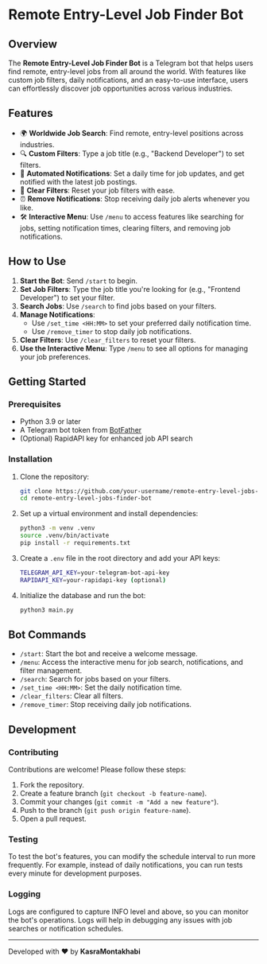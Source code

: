 # Remote Entry-Level Job Finder Bot

## Overview

The **Remote Entry-Level Job Finder Bot** is a Telegram bot that helps users find remote, entry-level jobs from all around the world. With features like custom job filters, daily notifications, and an easy-to-use interface, users can effortlessly discover job opportunities across various industries.


## Features

- 🌍 **Worldwide Job Search**: Find remote, entry-level positions across industries.
- 🔍 **Custom Filters**: Type a job title (e.g., "Backend Developer") to set filters.
- 📅 **Automated Notifications**: Set a daily time for job updates, and get notified with the latest job postings.
- 🧹 **Clear Filters**: Reset your job filters with ease.
- ⏰ **Remove Notifications**: Stop receiving daily job alerts whenever you like.
- 🛠 **Interactive Menu**: Use `/menu` to access features like searching for jobs, setting notification times, clearing filters, and removing job notifications.

## How to Use

1. **Start the Bot**: Send `/start` to begin.
2. **Set Job Filters**: Type the job title you're looking for (e.g., "Frontend Developer") to set your filter.
3. **Search Jobs**: Use `/search` to find jobs based on your filters.
4. **Manage Notifications**: 
   - Use `/set_time <HH:MM>` to set your preferred daily notification time.
   - Use `/remove_timer` to stop daily job notifications.
5. **Clear Filters**: Use `/clear_filters` to reset your filters.
6. **Use the Interactive Menu**: Type `/menu` to see all options for managing your job preferences.

## Getting Started

### Prerequisites

- Python 3.9 or later
- A Telegram bot token from [BotFather](https://core.telegram.org/bots#botfather)
- (Optional) RapidAPI key for enhanced job API search

### Installation

1. Clone the repository:

    ```bash
    git clone https://github.com/your-username/remote-entry-level-jobs-finder-bot.git
    cd remote-entry-level-jobs-finder-bot
    ```

2. Set up a virtual environment and install dependencies:

    ```bash
    python3 -m venv .venv
    source .venv/bin/activate
    pip install -r requirements.txt
    ```

3. Create a `.env` file in the root directory and add your API keys:

    ```bash
    TELEGRAM_API_KEY=your-telegram-bot-api-key
    RAPIDAPI_KEY=your-rapidapi-key (optional)
    ```

4. Initialize the database and run the bot:

    ```bash
    python3 main.py
    ```

## Bot Commands

- `/start`: Start the bot and receive a welcome message.
- `/menu`: Access the interactive menu for job search, notifications, and filter management.
- `/search`: Search for jobs based on your filters.
- `/set_time <HH:MM>`: Set the daily notification time.
- `/clear_filters`: Clear all filters.
- `/remove_timer`: Stop receiving daily job notifications.

## Development

### Contributing

Contributions are welcome! Please follow these steps:

1. Fork the repository.
2. Create a feature branch (`git checkout -b feature-name`).
3. Commit your changes (`git commit -m "Add a new feature"`).
4. Push to the branch (`git push origin feature-name`).
5. Open a pull request.

### Testing

To test the bot's features, you can modify the schedule interval to run more frequently. For example, instead of daily notifications, you can run tests every minute for development purposes.

### Logging

Logs are configured to capture INFO level and above, so you can monitor the bot's operations. Logs will help in debugging any issues with job searches or notification schedules.

---

Developed with ❤️ by **KasraMontakhabi**
